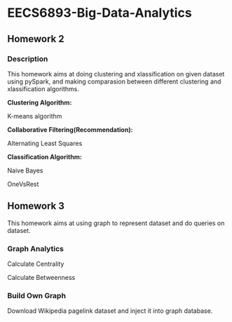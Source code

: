 # **EECS6893-Big-Data-Analytics**

## Homework 2

### Description

This homework aims at doing clustering and xlassification on given dataset using pySpark, and making comparasion between different clustering and xlassification algorithms.

__Clustering Algorithm:__

K-means algorithm

__Collaborative Filtering(Recommendation):__

Alternating Least Squares

__Classification Algorithm:__

Naive Bayes

OneVsRest

## Homework 3

This homework aims at using graph to represent dataset and do queries on dataset.

### Graph Analytics

Calculate Centrality

Calculate Betweenness

### Build Own Graph

Download Wikipedia pagelink dataset and inject it into graph database.









